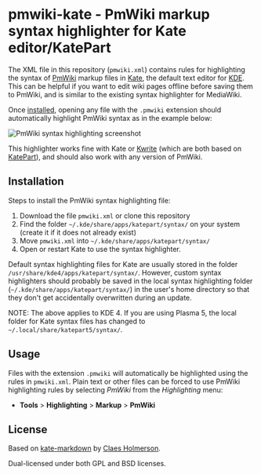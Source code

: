 # pmwiki-kate - PmWiki markup syntax highlighter for Kate editor/KatePart

The XML file in this repository (`pmwiki.xml`) contains rules for highlighting the syntax of [PmWiki](http://www.pmwiki.org/) markup files in [Kate](http://kate-editor.org/), the default text editor for [KDE](https://www.kde.org/). This can be helpful if you want to edit wiki pages offline before saving them to PmWiki, and is similar to the existing syntax highlighter for MediaWiki.

Once [installed](#installation), opening any file with the `.pmwiki` extension should automatically highlight PmWiki syntax as in the example below:

![PmWiki syntax highlighting screenshot](https://cloud.githubusercontent.com/assets/9295750/14151653/c4d86610-f663-11e5-90ed-80f0c7fe5a45.png)

This highlighter works fine with Kate or [Kwrite](https://www.kde.org/applications/utilities/kwrite/) (which are both based on [KatePart](http://kate-editor.org/about-katepart/)), and should also work with any version of PmWiki.

## Installation

Steps to install the PmWiki syntax highlighting file:

1. Download the file `pmwiki.xml` or clone this repository
2. Find the folder `~/.kde/share/apps/katepart/syntax/` on your system (create it if it does not already exist)
3. Move `pmwiki.xml` into `~/.kde/share/apps/katepart/syntax/`
4. Open or restart Kate to use the syntax highlighter.

Default syntax highlighting files for Kate are usually stored in the folder `/usr/share/kde4/apps/katepart/syntax/`. However, custom syntax highlighters should probably be saved in the local syntax highlighting folder (`~/.kde/share/apps/katepart/syntax/`) in the user's home directory so that they don't get accidentally overwritten during an update.

NOTE: The above applies to KDE 4. If you are using Plasma 5, the local folder for Kate syntax files has changed to `~/.local/share/katepart5/syntax/`.

## Usage

Files with the extension `.pmwiki` will automatically be highlighted using the rules in `pmwiki.xml`. Plain text or other files can be forced to use PmWiki highlighting rules by selecting _PmWiki_ from the _Highlighting_ menu:

* __Tools__ > __Highlighting__ > __Markup__ > __PmWiki__

## License
Based on [kate-markdown](http://github.com/claes/kate-markdown/) by [Claes Holmerson](http://github.com/claes/).

Dual-licensed under both GPL and BSD licenses.
